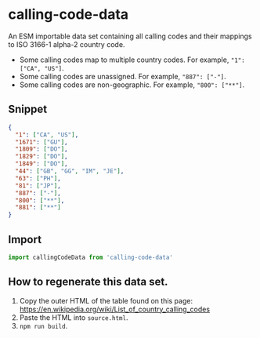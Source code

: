 # calling-code-data

An ESM importable data set containing all calling codes and their mappings to ISO 3166-1 alpha-2 country code.

* Some calling codes map to multiple country codes. For example, `"1": ["CA", "US"]`.
* Some calling codes are unassigned. For example, `"887": ["-"]`.
* Some calling codes are non-geographic. For example, `"800": ["**"]`.

## Snippet

```json
{
  "1": ["CA", "US"],
  "1671": ["GU"],
  "1809": ["DO"],
  "1829": ["DO"],
  "1849": ["DO"],
  "44": ["GB", "GG", "IM", "JE"],
  "63": ["PH"],
  "81": ["JP"],
  "887": ["-"],
  "800": ["**"],
  "881": ["**"]
}
```

## Import

```js
import callingCodeData from 'calling-code-data'
```

## How to regenerate this data set.

1. Copy the outer HTML of the table found on this page: https://en.wikipedia.org/wiki/List_of_country_calling_codes
2. Paste the HTML into `source.html`.
3. `npm run build`.
